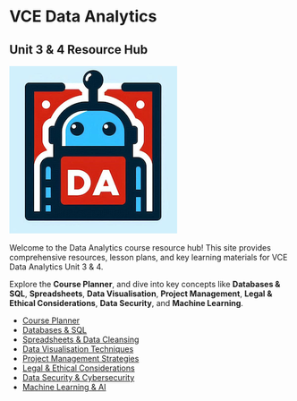 # VCE Data Analytics

## Unit 3 & 4 Resource Hub

![Data Analytics Robot](/assets/images/da_logo.png)

Welcome to the Data Analytics course resource hub! This site provides comprehensive resources, lesson plans, and key learning materials for VCE Data Analytics Unit 3 & 4.

Explore the **Course Planner**, and dive into key concepts like **Databases & SQL**, **Spreadsheets**, **Data Visualisation**, **Project Management**, **Legal & Ethical Considerations**, **Data Security**, and **Machine Learning**.

- [Course Planner](planner.md)
- [Databases & SQL](topics/databases.md)
- [Spreadsheets & Data Cleansing](topics/spreadsheets.md)
- [Data Visualisation Techniques](topics/visualisations.md)
- [Project Management Strategies](topics/project-management.md)
- [Legal & Ethical Considerations](topics/legal-ethical.md)
- [Data Security & Cybersecurity](topics/security.md)
- [Machine Learning & AI](topics/machine-learning.md)
